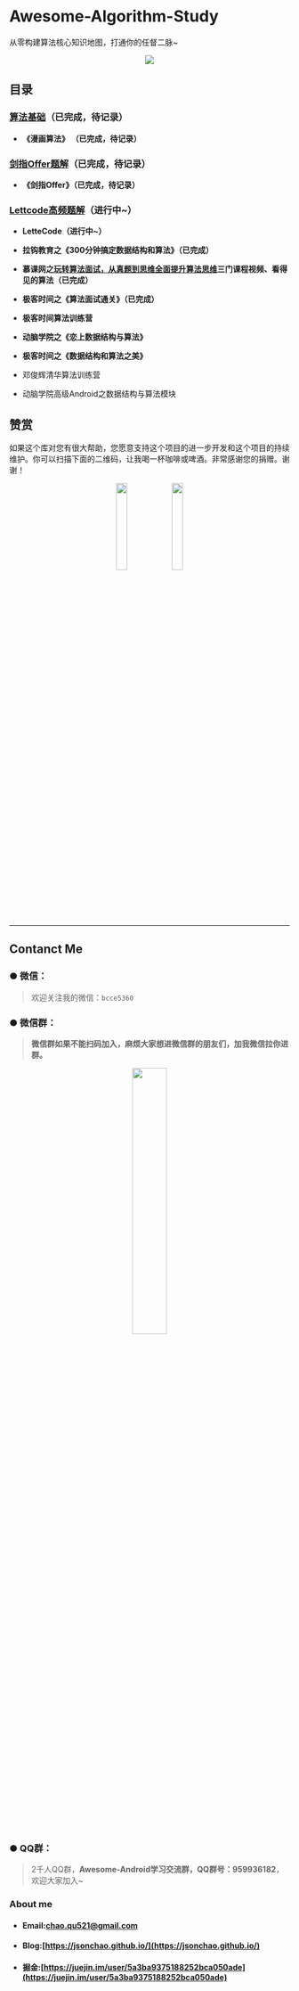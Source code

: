 # Awesome-Algorithm-Study
从零构建算法核心知识地图，打通你的任督二脉~

<div align="center">
<img src="https://raw.githubusercontent.com/JsonChao/Awesome-Android-Performance/master/screenshots/algorithm_map.png">
</div>


## 目录

### [算法基础]()（已完成，待记录）

- **《漫画算法》 （已完成，待记录）**


### [剑指Offer题解]()（已完成，待记录）

- **《剑指Offer》（已完成，待记录）**


### [Lettcode高频题解]()（进行中~）

- **LetteCode（进行中~）**

- **拉钩教育之《300分钟搞定数据结构和算法》（已完成）**
-  **慕课网之[玩转算法面试，从真题到思维全面提升算法思维](https://coding.imooc.com/learn/list/82.html)三门课程视频、看得见的算法（已完成）**
-  **极客时间之《算法面试通关》（已完成）**

- **极客时间算法训练营**
- **动脑学院之《恋上数据结构与算法》**
-  **极客时间之《数据结构和算法之美》**

- 邓俊辉清华算法训练营
- 动脑学院高级Android之数据结构与算法模块




## 赞赏

如果这个库对您有很大帮助，您愿意支持这个项目的进一步开发和这个项目的持续维护。你可以扫描下面的二维码，让我喝一杯咖啡或啤酒。非常感谢您的捐赠。谢谢！

<div align="center">
<img src="https://raw.githubusercontent.com/JsonChao/Awesome-Android-Interview/master/screenshot/wexin_play.jpg" width=20%><img src="https://raw.githubusercontent.com/JsonChao/Awesome-Android-Interview/master/screenshot/Apaliy.jpg" width=20%>
</div>


----

## Contanct Me

###  ●  微信：

> 欢迎关注我的微信：`bcce5360`  

###  ●  微信群：

> **微信群如果不能扫码加入，麻烦大家想进微信群的朋友们，加我微信拉你进群。**

<div align="center">
<img src="https://github.com/JsonChao/Awesome-Android-Performance/blob/master/screenshots/Awesome-Android.png" width=35%>
</div>
        

###  ●  QQ群：

> 2千人QQ群，**Awesome-Android学习交流群，QQ群号：959936182**， 欢迎大家加入~


### About me

- #### Email:[chao.qu521@gmail.com]()
- #### Blog:[https://jsonchao.github.io/](https://jsonchao.github.io/)
- #### 掘金:[https://juejin.im/user/5a3ba9375188252bca050ade](https://juejin.im/user/5a3ba9375188252bca050ade)

